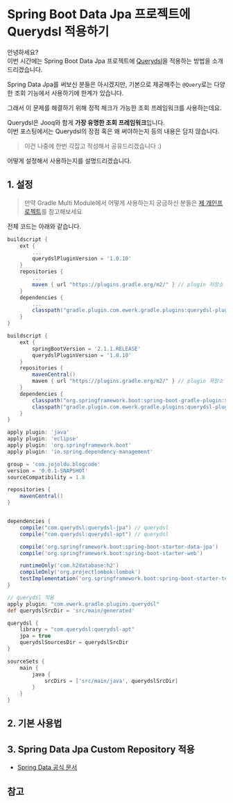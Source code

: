 # Spring Boot Data Jpa 프로젝트에 Querydsl 적용하기

안녕하세요?  
이번 시간에는 Spring Boot Data Jpa 프로젝트에 [Querydsl](http://www.querydsl.com/)을 적용하는 방법을 소개 드리겠습니다.  
  
Spring Data Jpa를 써보신 분들은 아시겠지만, 기본으로 제공해주는 ```@Query```로는 다양한 조회 기능에서 사용하기에 한계가 있습니다.  
  
그래서 이 문제를 해결하기 위해 정적 체크가 가능한 조회 프레임워크를 사용하는데요.  
  
Querydsl은 Jooq와 함게 **가장 유명한 조회 프레임워크**입니다.  
이번 포스팅에서는 Querydsl의 장점 혹은 왜 써야하는지 등의 내용은 담지 않습니다.  

> 이건 나중에 한번 각잡고 작성해서 공유드리겠습니다 :)

어떻게 설정해서 사용하는지를 설명드리겠습니다.

## 1. 설정

> 만약 Gradle Multi Module에서 어떻게 사용하는지 궁금하신 분들은 [제 개인프로젝트](https://github.com/jojoldu/bns/blob/master/build.gradle)를 참고해보세요


전체 코드는 아래와 같습니다.

```groovy
buildscript {
    ext {
        ...
        querydslPluginVersion = '1.0.10'
    }
    repositories {
        ...
        maven { url "https://plugins.gradle.org/m2/" } // plugin 저장소
    }
    dependencies {
        ...
        classpath("gradle.plugin.com.ewerk.gradle.plugins:querydsl-plugin:${querydslPluginVersion}")
    }
}
```

```groovy
buildscript {
    ext {
        springBootVersion = '2.1.1.RELEASE'
        querydslPluginVersion = '1.0.10'
    }
    repositories {
        mavenCentral()
        maven { url "https://plugins.gradle.org/m2/" } // plugin 저장소
    }
    dependencies {
        classpath("org.springframework.boot:spring-boot-gradle-plugin:${springBootVersion}")
        classpath("gradle.plugin.com.ewerk.gradle.plugins:querydsl-plugin:${querydslPluginVersion}")
    }
}

apply plugin: 'java'
apply plugin: 'eclipse'
apply plugin: 'org.springframework.boot'
apply plugin: 'io.spring.dependency-management'

group = 'com.jojoldu.blogcode'
version = '0.0.1-SNAPSHOT'
sourceCompatibility = 1.8

repositories {
    mavenCentral()
}


dependencies {
    compile("com.querydsl:querydsl-jpa") // querydsl
    compile("com.querydsl:querydsl-apt") // querydsl

    compile('org.springframework.boot:spring-boot-starter-data-jpa')
    compile('org.springframework.boot:spring-boot-starter-web')

    runtimeOnly('com.h2database:h2')
    compileOnly('org.projectlombok:lombok')
    testImplementation('org.springframework.boot:spring-boot-starter-test')
}

// querydsl 적용
apply plugin: "com.ewerk.gradle.plugins.querydsl"
def querydslSrcDir = 'src/main/generated'

querydsl {
    library = "com.querydsl:querydsl-apt"
    jpa = true
    querydslSourcesDir = querydslSrcDir
}

sourceSets {
    main {
        java {
            srcDirs = ['src/main/java', querydslSrcDir]
        }
    }
}

```

## 2. 기본 사용법

## 3. Spring Data Jpa Custom Repository 적용

* [Spring Data 공식 문서](https://docs.spring.io/spring-data/jpa/docs/2.1.3.RELEASE/reference/html/#repositories.custom-implementations)


## 참고
